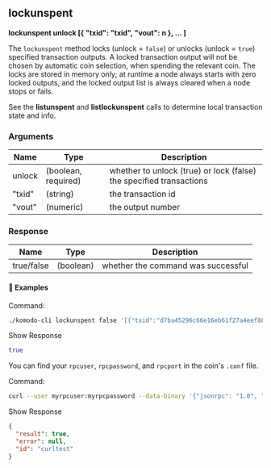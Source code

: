 ## lockunspent

**lockunspent unlock [{ "txid": "txid", "vout": n }, ... ]**

The `lockunspent` method locks (unlock = `false`) or unlocks (unlock = `true`) specified transaction outputs. A locked transaction output will not be chosen by automatic coin selection, when spending the relevant coin. The locks are stored in memory only; at runtime a node always starts with zero locked outputs, and the locked output list is always cleared when a node stops or fails.

See the **listunspent** and **listlockunspent** calls to determine local transaction state and info.

### Arguments

| Name   | Type                | Description                                                  |
| ------ | ------------------- | ------------------------------------------------------------ |
| unlock | (boolean, required) | whether to unlock (true) or lock (false) the specified transactions |
| "txid" | (string)            | the transaction id                                           |
| "vout" | (numeric)           | the output number                                            |

### Response

| Name       | Type      | Description                        |
| ---------- | --------- | ---------------------------------- |
| true/false | (boolean) | whether the command was successful |

#### 📌 Examples

Command:

```bash
./komodo-cli lockunspent false '[{"txid":"d7ba45296c66e16eb61f27a4eef8848c7f5579fe801f277c1b0e074a4f47d6fd","vout":0}]'
```

Show Response

```bash
true
```

You can find your `rpcuser`, `rpcpassword`, and `rpcport` in the coin's `.conf` file.

Command:

```bash
curl --user myrpcuser:myrpcpassword --data-binary '{"jsonrpc": "1.0", "id":"curltest", "method": "lockunspent", "params": [false, [{"txid":"d7ba45296c66e16eb61f27a4eef8848c7f5579fe801f277c1b0e074a4f47d6fd","vout":0}]] }' -H 'content-type: text/plain;' http://127.0.0.1:myrpcport/
```

Show Response

```json
{
  "result": true,
  "error": null,
  "id": "curltest"
}
```
